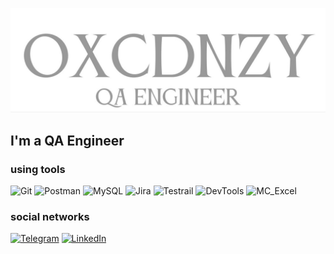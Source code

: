 ![Header](https://github.com/vazhgin/vazhgin/blob/main/assets/photo_2025-06-21_14-09-19.jpg)

## I'm a QA Engineer

### using tools
![Git](https://img.shields.io/badge/-Git-white?style=for-the-badge&logo=Git&logoColor=F05032)
![Postman](https://img.shields.io/badge/-Postman-white?style=for-the-badge&logo=Postman&logoColor=FF6C37)
![MySQL](https://img.shields.io/badge/-MySQL-white?style=for-the-badge&logo=MySQL&logoColor=4479A1)
![Jira](https://img.shields.io/badge/-Jira-white?style=for-the-badge&logo=Jira&logoColor=0052CC)
![Testrail](https://img.shields.io/badge/-Testrail-white?style=for-the-badge&logo=Testrail&logoColor=65C179)
![DevTools](https://img.shields.io/badge/-DevTools-white?style=for-the-badge&logo=Devtools&logoColor=65C179)
![MC_Excel](https://img.shields.io/badge/-MC_Excel-white?style=for-the-badge&logo=Excel&logoColor=65C179)


### social networks
[![Telegram](https://img.shields.io/badge/Telegram-2CA5E0?logo=telegram&logoColor=white)](https://t.me/agonysia)
[![LinkedIn](https://custom-icon-badges.demolab.com/badge/LinkedIn-0A66C2?logo=linkedin-white&logoColor=fff)](https://www.linkedin.com/in/oxcdnzy/)